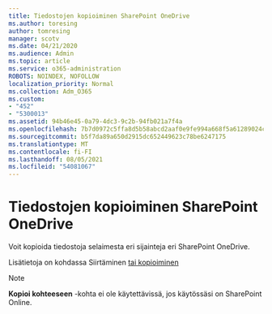 ```yaml
---
title: Tiedostojen kopioiminen SharePoint OneDrive
ms.author: toresing
author: tomresing
manager: scotv
ms.date: 04/21/2020
ms.audience: Admin
ms.topic: article
ms.service: o365-administration
ROBOTS: NOINDEX, NOFOLLOW
localization_priority: Normal
ms.collection: Adm_O365
ms.custom:
- "452"
- "5300013"
ms.assetid: 94b46e45-0a79-4dc3-9c2b-94fb021a7f4a
ms.openlocfilehash: 7b7d0972c5ffa8d5b58abcd2aaf0e9fe994a668f5a61289024c98f0cc0242547
ms.sourcegitcommit: b5f7da89a650d2915dc652449623c78be6247175
ms.translationtype: MT
ms.contentlocale: fi-FI
ms.lasthandoff: 08/05/2021
ms.locfileid: "54081067"
---
```

# <a name="copy-files-in-sharepoint-and-onedrive"></a>Tiedostojen kopioiminen SharePoint OneDrive

Voit kopioida tiedostoja selaimesta eri sijainteja eri SharePoint OneDrive.

Lisätietoja on kohdassa Siirtäminen [tai kopioiminen](https://support.microsoft.com/office/00e2f483-4df3-46be-a861-1f5f0c1a87bc)

> [!NOTE]
> **Kopioi kohteeseen** -kohta ei ole käytettävissä, jos käytössäsi on SharePoint Online.
